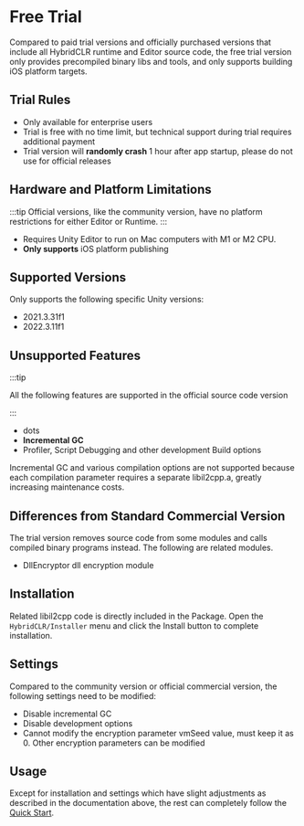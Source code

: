 # Free Trial

Compared to paid trial versions and officially purchased versions that include all HybridCLR runtime and Editor source code, the free trial version only provides precompiled binary libs and tools, and only supports building iOS platform targets.

## Trial Rules

- Only available for enterprise users
- Trial is free with no time limit, but technical support during trial requires additional payment
- Trial version will **randomly crash** 1 hour after app startup, please do not use for official releases

## Hardware and Platform Limitations

:::tip
Official versions, like the community version, have no platform restrictions for either Editor or Runtime.
:::

- Requires Unity Editor to run on Mac computers with M1 or M2 CPU.
- **Only supports** iOS platform publishing

## Supported Versions

Only supports the following specific Unity versions:
- 2021.3.31f1
- 2022.3.11f1

## Unsupported Features

:::tip

All the following features are supported in the official source code version

:::

- dots
- **Incremental GC**
- Profiler, Script Debugging and other development Build options

Incremental GC and various compilation options are not supported because each compilation parameter requires a separate libil2cpp.a, greatly increasing maintenance costs.

## Differences from Standard Commercial Version

The trial version removes source code from some modules and calls compiled binary programs instead. The following are related modules.

- DllEncryptor dll encryption module

## Installation

Related libil2cpp code is directly included in the Package. Open the `HybridCLR/Installer` menu and click the Install button to complete installation.

## Settings

Compared to the community version or official commercial version, the following settings need to be modified:

- Disable incremental GC
- Disable development options
- Cannot modify the encryption parameter vmSeed value, must keep it as 0. Other encryption parameters can be modified

## Usage

Except for installation and settings which have slight adjustments as described in the documentation above, the rest can completely follow the [Quick Start](./quickstart).
